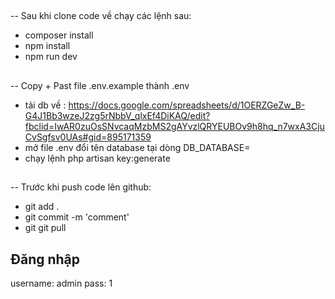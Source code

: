 ##
-- Sau khi clone code về chạy các lệnh sau:
+ composer install
+ npm install
+ npm run dev
##
-- Copy + Past file .env.example thành .env
+ tải db về : https://docs.google.com/spreadsheets/d/1OERZGeZw_B-G4J1Bb3wzeJ2zg5rNbbV_qlxEf4DiKAQ/edit?fbclid=IwAR0zuOsSNvcaqMzbMS2gAYvzlQRYEUBOv9h8hq_n7wxA3CjuCvSgfsv0UAs#gid=895171359
+ mở file .env đổi tên database tại dòng DB_DATABASE=
+ chạy lệnh php artisan key:generate
##
-- Trước khi push code lên github:
+ git add .
+ git commit -m 'comment'
+ git git pull
## Đăng nhập
username:  admin
pass:      1